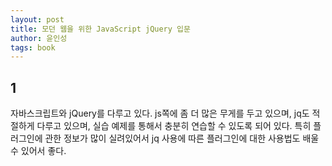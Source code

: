 ```yaml
---
layout: post
title: 모던 웹을 위한 JavaScript jQuery 입문
author: 윤인성
tags: book
---
```


## 1
자바스크립트와 jQuery를 다루고 있다. js쪽에 좀 더 많은 무게를 두고 있으며, jq도 적절하게 다루고 있으며, 실습 예제를 통해서 충분히 연습할 수 있도록 되어 있다. 특히 플러그인에 관한 정보가 많이 실려있어서 jq 사용에 따른 플러그인에 대한 사용법도 배울 수 있어서 좋다.